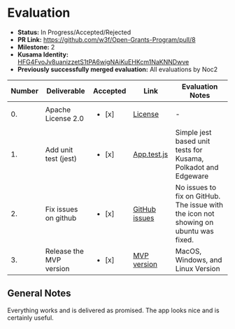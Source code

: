 # Evaluation

* **Status:** In Progress/Accepted/Rejected
* **PR Link:** https://github.com/w3f/Open-Grants-Program/pull/8 
* **Milestone:** 2
* **Kusama Identity:** [HFG4FvoJv8uanizzetS1tPA6wigNAiKuEHKcm1NaKNNDwve](https://polkascan.io/pre/kusama/account/HFG4FvoJv8uanizzetS1tPA6wigNAiKuEHKcm1NaKNNDwve)
* **Previously successfully merged evaluation:** All evaluations by Noc2

| Number | Deliverable | Accepted | Link | Evaluation Notes |
| ------------- | ------------- | ------------- | ------------- |------------- |
| 0. | Apache License 2.0 | <ul><li>[x] </li></ul>|[License](https://github.com/w3finance/PolkaKey/blob/master/LICENSE)| - | 
| 1. | Add unit test (jest) |<ul><li>[x] </li></ul>|[App.test.js](https://github.com/w3finance/PolkaKey/blob/master/src/App.test.js)| Simple jest based unit tests for Kusama, Polkadot and Edgeware | 
| 2.  | Fix issues on github |<ul><li>[x] </li></ul>| [GitHub issues](https://github.com/w3finance/PolkaKey/issues)| No issues to fix on GitHub. The issue with the icon not showing on ubuntu was fixed.  | 
| 3. | Release the MVP version |<ul><li>[x] </li></ul>|[MVP version](https://github.com/w3finance/PolkaKey/releases/tag/v0.8.0)| MacOS, Windows, and Linux Version| 

## General Notes

Everything works and is delivered as promised. The app looks nice and is certainly useful.
